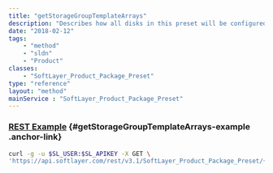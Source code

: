 ```yaml
---
title: "getStorageGroupTemplateArrays"
description: "Describes how all disks in this preset will be configured."
date: "2018-02-12"
tags:
    - "method"
    - "sldn"
    - "Product"
classes:
    - "SoftLayer_Product_Package_Preset"
type: "reference"
layout: "method"
mainService : "SoftLayer_Product_Package_Preset"
---
```


### [REST Example](#getStorageGroupTemplateArrays-example) <a href="/article/rest/"><i class="fas fa-question"></i></a> {#getStorageGroupTemplateArrays-example .anchor-link} 
```bash
curl -g -u $SL_USER:$SL_APIKEY -X GET \
'https://api.softlayer.com/rest/v3.1/SoftLayer_Product_Package_Preset/{SoftLayer_Product_Package_PresetID}/getStorageGroupTemplateArrays'
```
